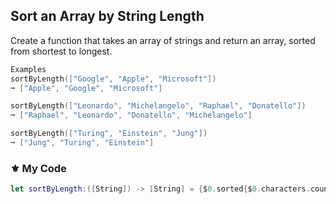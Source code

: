 ## Sort an Array by String Length

Create a function that takes an array of strings and return an array, sorted from shortest to longest.
```swift
Examples
sortByLength(["Google", "Apple", "Microsoft"])
➞ ["Apple", "Google", "Microsoft"]

sortByLength(["Leonardo", "Michelangelo", "Raphael", "Donatello"])
➞ ["Raphael", "Leonardo", "Donatello", "Michelangelo"]

sortByLength(["Turing", "Einstein", "Jung"])
➞ ["Jung", "Turing", "Einstein"]
```
### ⚜️ My Code
```swift
let sortByLength:([String]) -> [String] = {$0.sorted{$0.characters.count < $1.characters.count}}
```
